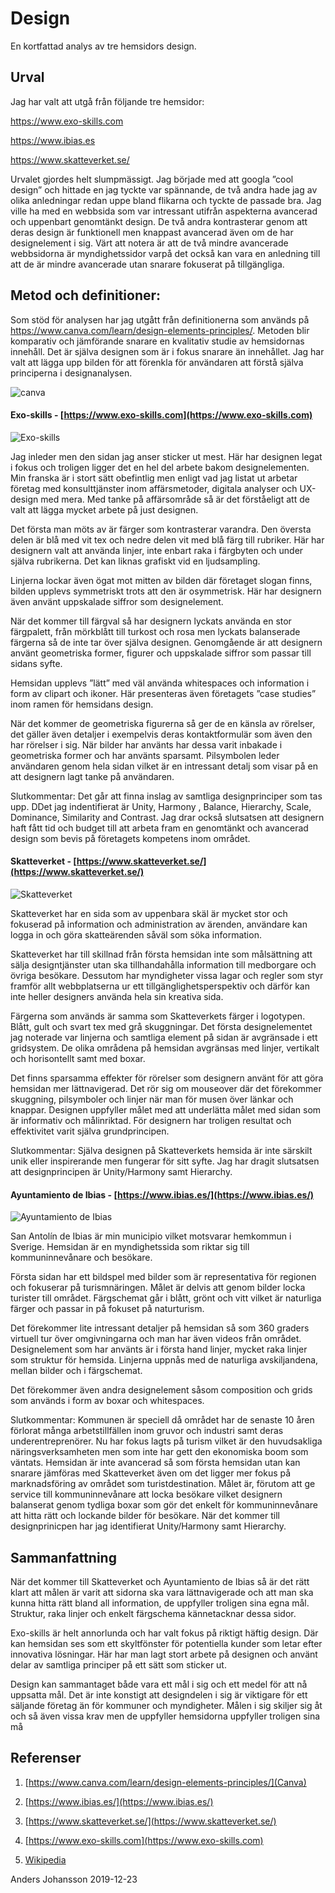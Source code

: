 Design
=======================

En kortfattad analys av tre hemsidors design.


Urval
-----------------------

Jag har valt att utgå från följande tre hemsidor:

https://www.exo-skills.com

https://www.ibias.es

https://www.skatteverket.se/

Urvalet gjordes helt slumpmässigt. Jag började med att googla ”cool design” och hittade en jag tyckte var spännande, de två andra hade jag av olika anledningar redan uppe bland flikarna och tyckte de passade bra. Jag ville ha med en webbsida som var intressant utifrån aspekterna avancerad och uppenbart genomtänkt design. De två andra kontrasterar genom att deras design är funktionell men knappast avancerad även om de har designelement i sig. Värt att notera är att de två mindre avancerade webbsidorna är myndighetssidor varpå det också kan vara en anledning till att de är mindre avancerade utan snarare fokuserat på tillgängliga.

Metod och definitioner:
-------------------------
Som stöd för analysen har jag utgått från definitionerna som används på https://www.canva.com/learn/design-elements-principles/. Metoden blir komparativ och jämförande snarare en kvalitativ studie av hemsidornas innehåll. Det är själva designen som är i fokus snarare än innehållet. Jag har valt att lägga upp bilden för att förenkla för användaren att förstå själva principerna i designanalysen.

![canva](https://learn.canva.com/wp-content/uploads/2015/07/20DP_Infographic.jpg "canvadefinitions")



#### Exo-skills - [https://www.exo-skills.com](https://www.exo-skills.com)



![Exo-skills](../htdocs/img/exoskillls.png "Exo-skills")

Jag inleder men den sidan jag anser sticker ut mest. Här har designen legat i fokus och troligen ligger det en hel del arbete bakom designelementen. Min franska är i stort sätt obefintlig men enligt vad jag listat ut arbetar företag med konsulttjänster inom affärsmetoder, digitala analyser och UX-design med mera. Med tanke på affärsområde så är det förståeligt att de valt att lägga mycket arbete på just designen.

Det första man möts av är färger som kontrasterar varandra. Den översta delen är blå med vit tex och nedre delen vit med blå färg till rubriker. Här har designern valt att använda linjer, inte enbart raka i färgbyten och under själva rubrikerna. Det kan liknas grafiskt vid en ljudsampling.

Linjerna lockar även ögat mot mitten av bilden där företaget slogan finns, bilden upplevs symmetriskt trots att den är osymmetrisk. Här har designern även använt uppskalade siffror som designelement.

När det kommer till färgval så har designern lyckats använda en stor färgpalett, från mörkblått till turkost och rosa men lyckats balanserade färgerna så de inte tar över själva designen. Genomgående är att designern använt geometriska former, figurer och uppskalade siffror som passar till sidans syfte.

Hemsidan upplevs ”lätt” med väl använda whitespaces och information i form av clipart och ikoner. Här presenteras även företagets ”case studies” inom ramen för hemsidans design.

När det kommer de geometriska figurerna så ger de en känsla av rörelser, det gäller även detaljer i exempelvis deras kontaktformulär som även den har rörelser i sig. När bilder har använts har dessa varit inbakade i geometriska former och har använts sparsamt. Pilsymbolen leder användaren genom hela sidan vilket är en intressant detalj som visar på en att designern lagt tanke på användaren.

Slutkommentar: Det går att finna inslag av samtliga designprinciper som tas upp. DDet jag indentifierat är Unity, Harmony , Balance, Hierarchy, Scale, Dominance, Similarity and Contrast. Jag drar också slutsatsen att designern haft fått tid och budget till att arbeta fram en genomtänkt och avancerad design som bevis på företagets kompetens inom området.    





#### Skatteverket - [https://www.skatteverket.se/](https://www.skatteverket.se/)


![Skatteverket](../htdocs/img/skatteverket.png "Skatteverket")

Skatteverket har en sida som av uppenbara skäl är mycket stor och fokuserad på information och administration av ärenden, användare kan logga in och göra skatteärenden såväl som söka information.

Skatteverket har till skillnad från första hemsidan inte som målsättning att sälja designtjänster utan ska tillhandahålla information till medborgare och övriga besökare. Dessutom har myndigheter vissa lagar och regler som styr framför allt webbplatserna ur ett tillgänglighetsperspektiv och därför kan inte heller designers använda hela sin kreativa sida.

Färgerna som används är samma som Skatteverkets färger i logotypen. Blått, gult och svart tex med grå skuggningar. Det första designelementet jag noterade var linjerna och samtliga element på sidan är avgränsade i ett gridsystem. De olika områdena på hemsidan avgränsas med linjer, vertikalt och horisontellt samt med boxar.

Det finns sparsamma effekter för rörelser som designern använt för att göra hemsidan mer lättnavigerad. Det rör sig om mouseover där det förekommer skuggning, pilsymboler och linjer när man för musen över länkar och knappar.
Designen uppfyller målet med att underlätta målet med sidan som är informativ och målinriktad. För designern har troligen resultat och effektivitet varit själva grundprincipen.

Slutkommentar: Själva designen på Skatteverkets hemsida är inte särskilt unik eller inspirerande men fungerar för sitt syfte. Jag har dragit slutsatsen att designprincipen är Unity/Harmony samt Hierarchy.



#### Ayuntamiento de Ibias - [https://www.ibias.es/](https://www.ibias.es/)



![Ayuntamiento de Ibias](../htdocs/img/ibias.png "Ayuntamiento de Ibias")

San Antolín de Ibias är min municipio vilket motsvarar hemkommun i Sverige. Hemsidan är en myndighetssida som riktar sig till kommuninnevånare och besökare.

Första sidan har ett bildspel med bilder som är representativa för regionen och fokuserar på turismnäringen. Målet är delvis att genom bilder locka turister till området. Färgschemat går i blått, grönt och vitt vilket är naturliga färger och passar in på fokuset på naturturism.

Det förekommer lite intressant detaljer på hemsidan så som 360 graders virtuell tur över omgivningarna och man har även videos från området. Designelement som har använts är i första hand linjer, mycket raka linjer som struktur för hemsida. Linjerna uppnås med de naturliga avskiljandena, mellan bilder och i färgschemat.

Det förekommer även andra designelement såsom composition och grids som används i form av boxar och whitespaces.

Slutkommentar: Kommunen är speciell då området har de senaste 10 åren förlorat många arbetstillfällen inom gruvor och industri samt deras underentreprenörer. Nu har fokus lagts på turism vilket är den huvudsakliga näringsverksamheten men som inte har gett den ekonomiska boom som väntats.
Hemsidan är inte avancerad så som första hemsidan utan kan snarare jämföras med Skatteverket även om det ligger mer fokus på marknadsföring av området som turistdestination. Målet är, förutom att ge service till kommuninnevånare att locka besökare vilket designern balanserat genom tydliga boxar som gör det enkelt för kommuninnevånare att hitta rätt och lockande bilder för besökare. När det kommer till designprinicpen har jag identifierat Unity/Harmony samt Hierarchy.


Sammanfattning
-------------------

När det kommer till Skatteverket och Ayuntamiento de Ibias så är det rätt klart att målen är varit att sidorna ska vara lättnavigerade och att man ska kunna hitta rätt bland all information, de uppfyller troligen sina egna mål. Struktur, raka linjer och enkelt färgschema kännetacknar dessa sidor.

Exo-skills är helt annorlunda och har valt fokus på riktigt häftig design. Där kan hemsidan ses som ett skyltfönster för potentiella kunder som letar efter innovativa lösningar. Här har man lagt stort arbete på designen och använt delar av samtliga principer på ett sätt som sticker ut.

Design kan sammantaget både vara ett mål i sig och ett medel för att nå uppsatta mål. Det är inte konstigt att designdelen i sig är viktigare för ett säljande företag än för kommuner och myndigheter. Målen i sig skiljer sig åt och så även vissa krav men de uppfyller hemsidorna uppfyller troligen sina må


Referenser
-------------------

1.  [https://www.canva.com/learn/design-elements-principles/](Canva)

2. [https://www.ibias.es/](https://www.ibias.es/)

3. [https://www.skatteverket.se/](https://www.skatteverket.se/)

4. [https://www.exo-skills.com](https://www.exo-skills.com)

5. [Wikipedia](https://en.wikipedia.org/wiki/Visual_design_elements_and_principles#Principles_of_design)


Anders Johansson 2019-12-23
